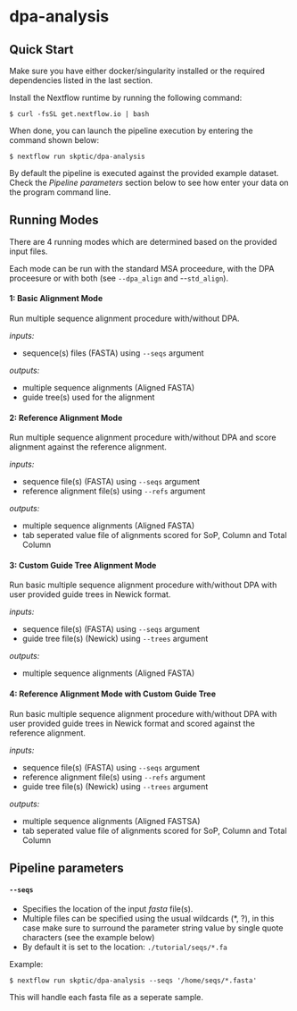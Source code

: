 # dpa-analysis


## Quick Start

Make sure you have either docker/singularity installed or the required dependencies listed in the last section.

Install the Nextflow runtime by running the following command:

    $ curl -fsSL get.nextflow.io | bash


When done, you can launch the pipeline execution by entering the command shown below:

    $ nextflow run skptic/dpa-analysis
    

By default the pipeline is executed against the provided example dataset. 
Check the *Pipeline parameters*  section below to see how enter your data on the program 
command line.     
    

## Running Modes

There are 4 running modes which are determined based on the provided input files.

Each mode can be run with the standard MSA proceedure, with the DPA proceesure or with both (see `--dpa_align` and --`std_align`).

#### 1: Basic Alignment Mode

Run multiple sequence alignment procedure with/without DPA.

*inputs:* 

* sequence(s) files (FASTA) using `--seqs` argument

*outputs:*

* multiple sequence alignments (Aligned FASTA) 
* guide tree(s) used for the alignment

#### 2: Reference Alignment Mode

Run multiple sequence alignment procedure with/without DPA and score alignment against the reference alignment.

*inputs:*

* sequence file(s) (FASTA) using `--seqs` argument
* reference alignment file(s) using `--refs` argument

*outputs:*

* multiple sequence alignments (Aligned FASTA)
* tab seperated value file of alignments scored for SoP, Column and Total Column

#### 3: Custom Guide Tree Alignment Mode

Run basic multiple sequence alignment procedure with/without DPA with user provided guide trees in Newick format.

*inputs:*

* sequence file(s) (FASTA) using `--seqs` argument
* guide tree file(s) (Newick) using `--trees` argument

*outputs:*

* multiple sequence alignments (Aligned FASTA)

#### 4: Reference Alignment Mode with Custom Guide Tree

Run basic multiple sequence alignment procedure with/without DPA with user provided guide trees in Newick format and scored against the reference alignment.

*inputs:*
 
* sequence file(s) (FASTA) using `--seqs` argument
* reference alignment file(s) using `--refs` argument
* guide tree file(s) (Newick) using `--trees` argument

*outputs:*

* multiple sequence alignments (Aligned FASTSA)
* tab seperated value file of alignments scored for SoP, Column and Total Column 

## Pipeline parameters

#### `--seqs` 
   
* Specifies the location of the input *fasta* file(s).
* Multiple files can be specified using the usual wildcards (*, ?), in this case make sure to surround the parameter string
  value by single quote characters (see the example below)
* By default it is set to the location: `./tutorial/seqs/*.fa`

Example: 

    $ nextflow run skptic/dpa-analysis --seqs '/home/seqs/*.fasta'

This will handle each fasta file as a seperate sample.

